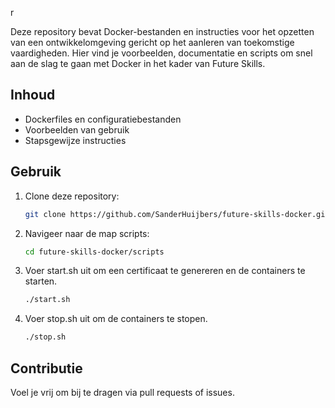 r

Deze repository bevat Docker-bestanden en instructies voor het opzetten van een ontwikkelomgeving gericht op het aanleren van toekomstige vaardigheden. Hier vind je voorbeelden, documentatie en scripts om snel aan de slag te gaan met Docker in het kader van Future Skills.

## Inhoud

- Dockerfiles en configuratiebestanden
- Voorbeelden van gebruik
- Stapsgewijze instructies

## Gebruik

1. Clone deze repository:
    ```bash
    git clone https://github.com/SanderHuijbers/future-skills-docker.git
    ```
2. Navigeer naar de map scripts:
    ```bash
    cd future-skills-docker/scripts
    ```
3. Voer start.sh uit om een certificaat te genereren en de containers te starten.
   ```bash
   ./start.sh
   ```
4. Voer stop.sh uit om de containers te stopen.
   ```bash
   ./stop.sh
   ```

## Contributie

Voel je vrij om bij te dragen via pull requests of issues.
